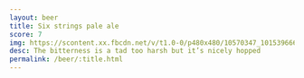 ```yaml
---
layout: beer
title: Six strings pale ale
score: 7
img: https://scontent.xx.fbcdn.net/v/t1.0-0/p480x480/10570347_10153966659658745_1644353854355421040_n.jpg?oh=c2d0c61176226ea0adb8b315c3bd714b&oe=58CE1BF8
desc: The bitterness is a tad too harsh but it’s nicely hopped
permalink: /beer/:title.html
---
```

